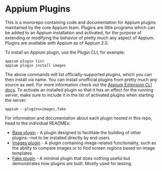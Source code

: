 # Appium Plugins

This is a monorepo containing code and documentation for Appium plugins maintained by the core Appium team. Plugins are little programs which can be added to an Appium installation and activated, for the purpose of extending or modifying the behavior of pretty much any aspect of Appium. Plugins are available with Appium as of Appium 2.0.

To install an Appium plugin, use the Plugin CLI, for example:

```
appium plugin list
appium plugin install images
```

The above commands will list officially-supported plugins, which you can then install via name. You can install unofficial plugins from pretty much any source as well. For more information check out the [Appium Extension CLI docs](#TODO). To activate an installed plugin so that it has an effect for the running server, make sure to include it in the list of activated plugins when starting the server:

```
appium --plugins=images,fake
```

For information and documentation about each plugin hosted in this repo, head to the individual READMEs:

* [Base plugin](packages/base) - A plugin designed to facilitate the building of other plugins--not to be installed directly by end users
* [Images plugin](packages/images) - A plugin containing image-related functionality, such as the ability to compare images or to find screen regions based on image templates
* [Fake plugin](package/fake) - A minimal plugin that does nothing useful but demonstrates how plugins are built. Mostly used for testing.
